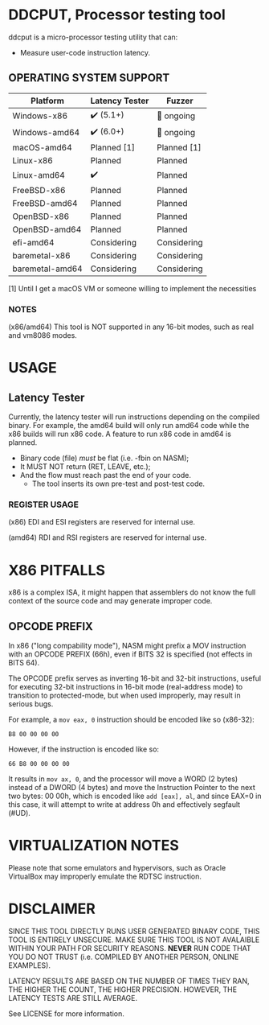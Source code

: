 # DDCPUT, Processor testing tool

ddcput is a micro-processor testing utility that can:
- Measure user-code instruction latency.

## OPERATING SYSTEM SUPPORT

| Platform | Latency Tester | Fuzzer |
|---|---|---|
| Windows-x86 | ✔️ (5.1+) | 🔄 ongoing |
| Windows-amd64 | ✔️ (6.0+) | 🔄 ongoing |
| macOS-amd64 | Planned [1] | Planned [1] |
| Linux-x86 | Planned | Planned |
| Linux-amd64 | ✔️ | Planned |
| FreeBSD-x86 | Planned | Planned |
| FreeBSD-amd64 | Planned | Planned |
| OpenBSD-x86 | Planned | Planned |
| OpenBSD-amd64 | Planned | Planned |
| efi-amd64 | Considering | Considering |
| baremetal-x86 | Considering | Considering |
| baremetal-amd64 | Considering | Considering |

[1] Until I get a macOS VM or someone willing to implement the necessities

### NOTES

(x86/amd64) This tool is NOT supported in any 16-bit modes, such as real and
vm8086 modes.

# USAGE

## Latency Tester

Currently, the latency tester will run instructions depending on the compiled
binary. For example, the amd64 build will only run amd64 code while the x86
builds will run x86 code. A feature to run x86 code in amd64 is planned.

- Binary code (file) _must_ be flat (i.e. -fbin on NASM);
- It MUST NOT return (RET, LEAVE, etc.);
- And the flow must reach past the end of your code.
  - The tool inserts its own pre-test and post-test code.

### REGISTER USAGE

(x86) EDI and ESI registers are reserved for internal use.

(amd64) RDI and RSI registers are reserved for internal use.

# X86 PITFALLS

x86 is a complex ISA, it might happen that assemblers do not know the full
context of the source code and may generate improper code.

## OPCODE PREFIX

In x86 ("long compability mode"), NASM might prefix a MOV instruction with an
OPCODE PREFIX (66h), even if BITS 32 is specified (not effects in BITS 64).

The OPCODE prefix serves as inverting 16-bit and 32-bit instructions, useful
for executing 32-bit instructions in 16-bit mode (real-address mode) to
transition to protected-mode, but when used improperly, may result in serious
bugs.

For example, a `mov eax, 0` instruction should be encoded like so (x86-32):
```
B8 00 00 00 00
```

However, if the instruction is encoded like so:
```
66 B8 00 00 00 00
```

It results in `mov ax, 0`, and the processor will move a WORD (2 bytes)
instead of a DWORD (4 bytes) and move the Instruction Pointer to the next two
bytes: 00 00h, which is encoded like `add [eax], al`, and since EAX=0 in this
case, it will attempt to write at address 0h and effectively segfault (#UD).

# VIRTUALIZATION NOTES

Please note that some emulators and hypervisors, such as Oracle VirtualBox may
improperly emulate the RDTSC instruction.

# DISCLAIMER

SINCE THIS TOOL DIRECTLY RUNS USER GENERATED BINARY CODE, THIS TOOL IS ENTIRELY
UNSECURE. MAKE SURE THIS TOOL IS NOT AVALAIBLE WITHIN YOUR PATH FOR SECURITY
REASONS. **NEVER** RUN CODE THAT YOU DO NOT TRUST (i.e. COMPILED BY ANOTHER
PERSON, ONLINE EXAMPLES).

LATENCY RESULTS ARE BASED ON THE NUMBER OF TIMES THEY RAN, THE HIGHER THE
COUNT, THE HIGHER PRECISION. HOWEVER, THE LATENCY TESTS ARE STILL AVERAGE.

See LICENSE for more information.
